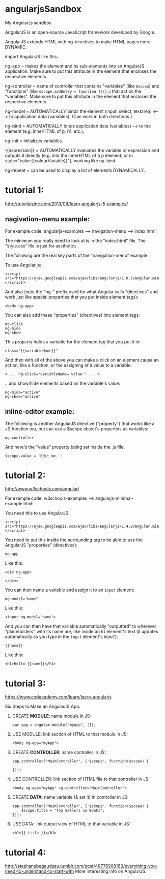 # angularjsSandbox
My Angular.js sandbox.

AngularJS is an open-source JavaScript framework developed by Google.

AngularJS extends HTML with ng-directives to make HTML pages more DYNAMIC.

import AngularJS like this: <script src="https://ajax.googleapis.com/ajax/libs/angularjs/1.0.7/angular.min.js"></script>

ng-app = makes the element and its sub-elements into an AngularJS application.  Make sure to put this attribute in the element that encloses the respective elements.

ng-controller = name of controller that contains "variables" (like `$scope`) and "functions" (like `$scope.addEntry = function (){};`) that act on the "variables".  Make sure to put this attribute in the element that encloses the respective elements.

ng-model = AUTOMATICALLY binds the element (input, select, textarea) <--> to application data (variables).  (Can work in both directions.)

ng-bind = AUTOMATICALLY binds application data (variables) --> to the element (e.g. innerHTML of p, h1, etc.).

ng-init = initializes variables.

{{expression}} = AUTOMATICALLY evaluates the variable or expression and outputs it directly (e.g. into the innerHTML of a p element, or in style="color:{{colourVariable}}"), working like ng-bind.

ng-repeat = can be used to display a list of elements DYNAMICALLY.

# tutorial 1:
http://tutorialzine.com/2013/08/learn-angularjs-5-examples/

## nagivation-menu example:
For example code:  angularjs-examples --> navigation-menu --> index.html:

The minimum you really need to look at is in the "index.html" file.  The "style.css" file is just for aesthetics.

The following are the real key parts of the "navigation-menu" example:

To use Angular.js:

    <script src="https://ajax.googleapis.com/ajax/libs/angularjs/1.0.7/angular.min.js"></script>

And also (note the "ng-" prefix used for what Angular calls "directives" and work just like special properties that you put inside element tags):

    <body ng-app>

You can also add these "properties" (directives) into element tags:

    ng-click
    ng-hide
    ng-show

This property holds a variable for the element tag that you put it in:

    class="{{variableName}}"

And then with all of the above you can make a click on an element cause an action, like a function, or the assigning of a value to a variable:

    < ... ng-click="variableName='value'" ... >

...and show/hide elements based on the variable's value:

    ng-hide="active"
    ng-show="active"

## inline-editor example:
The following is another AngularJS directive ("property") that works like a JS function too, but can use a $scope object's properties as variables:

    ng-controller

And here's the "value" property being set inside the .js file:

    $scope.value = 'Edit me.';

# tutorial 2:
http://www.w3schools.com/angular/

For example code:  w3schools-examples --> angularjs-minimal-example.html:

You need this to use AngularJS:

    <script src="https://ajax.googleapis.com/ajax/libs/angularjs/1.4.8/angular.min.js"></script>

You need to put this inside the surrounding tag to be able to use the AngularJS "properties" (directives):

    ng-app

Like this:

    <div ng-app>
        ...
    </div>

You can then name a variable and assign it to an `input` element:

    ng-model="name"

Like this:

    <input ng-model="name">

And you can then have that variable automatically "outputted" to wherever "placeholders" with its name are, like inside an `h1` element's text (it updates automatically as you type in the `input` element's input'):

    {{name}}

Like this:

    <h1>Hello {{name}}</h1>

# tutorial 3:
https://www.codecademy.com/learn/learn-angularjs

Six Steps to Make an AngularJS App:

1. CREATE **MODULE**:  name module in JS:

    `var app = angular.module("myApp", []);`

2. USE MODULE:  link section of HTML to that module in JS:

    `<body ng-app="myApp">`

3. CREATE **CONTROLLER**:  name controller in JS:  

    ```
    app.controller('MainController', ['$scope', function($scope) { 
    
    }]);
    ```

4. USE CONTROLLER:  link section of HTML file to that controller in JS:  

    `<body ng-app="myApp" ng-controller="MainController">`

5. CREATE **DATA**:  name variable (& set it) in controller in JS:  

    ```
    app.controller('MainController', ['$scope', function($scope) {
        $scope.title = 'Top Sellers in Books';
    }]);
    ```

6. USE DATA:  link output view of HTML to that variable in JS:  

    `<h1>{{ title }}</h1>`

# tutorial 4:
http://stephanebegaudeau.tumblr.com/post/48776908163/everything-you-need-to-understand-to-start-with
More interesting info on AngularJS.